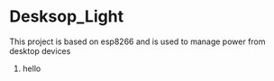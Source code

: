# Desksop_Light
This project is based on esp8266 and is used to manage power from desktop devices
1. hello
